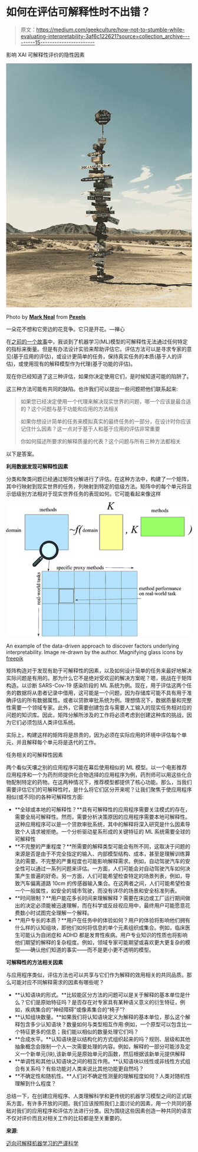 # 如何在评估可解释性时不出错？

> 原文：<https://medium.com/geekculture/how-not-to-stumble-while-evaluating-interpretability-3af6c122621?source=collection_archive---------15----------------------->

影响 XAI 可解释性评价的隐性因素

![](img/a8b78bb88382f037a82041aab63b6217.png)

Photo by [**Mark Neal**](https://www.pexels.com/@mark-neal-201020?utm_content=attributionCopyText&utm_medium=referral&utm_source=pexels) from [**Pexels**](https://www.pexels.com/photo/brown-road-sign-on-pavement-near-mountain-2009968/?utm_content=attributionCopyText&utm_medium=referral&utm_source=pexels)

一朵花不想和它旁边的花竞争。它只是开花。—禅心

在[之前的一个故事](/geekculture/evaluating-interpretability-in-machine-learning-models-a9fd4ebb1b10)中，我谈到了机器学习(ML)模型的可解释性无法通过任何特定的指标来衡量。但是有办法设计实验来帮助评估它。评估方法可以是寻求专家的意见(基于应用的评估)，或设计更简单的任务，保持真实任务的本质(基于人的评估)，或使用现有的解释模型作为代理(基于功能的评估)。

现在你已经知道了这三种评估，如果你决定使用它们，是时候知道可能的陷阱了。

这三种方法可能有共同的缺陷。也许我们可以提出一些问题把他们联系起来:

> 如果您已经决定使用一个代理来解决现实世界的问题，哪一个应该是最合适的？这个问题与基于功能和应用的方法相关
> 
> 如果你想设计简单的任务来模拟真实的最终任务的一部分，在设计时你应该记住什么因素？这一点对于基于人和基于应用的评估非常重要
> 
> 你如何描述所要求的解释质量的代表？这个问题与所有三种方法都相关

以下是答案。

**利用数据发现可解释性因素**

分类和聚类问题已经通过矩阵分解进行了评估。在这种方法中，构建了一个矩阵，其中行映射到现实世界的任务，列映射到特定的低级方法。矩阵中的每个单元将显示低级别方法相对于现实世界任务的表现如何。它可能看起来像这样

![](img/3c8f7d6f448c1ba23a80a8bad6eadd88.png)

An example of the data-driven approach to discover factors underlying interpretability. Image re-drawn by the author. Magnifying glass icons by [freepik](https://www.flaticon.com/free-icons/magnifying-glass)

矩阵构造对于发现有助于可解释性的因素，以及如何设计简单的任务来最好地解决实际问题是有用的。那为什么它不是绝对受欢迎的解决方案呢？嗯，挑战在于矩阵构造。以诊断 SARS-Cov-19 感染阶段的 ML 系统为例。现在，用于评估这两个任务的数据将从患者记录中借用，这可能是一个问题，因为存储库可能不具有用于准确评估的所有数据属性。或者以贷款审批系统为例。理想情况下，数据质量和完整性需要一个领域专家。此外，它需要创建包含与需要人工输入的现实任务相对应的问题的知识库。因此，矩阵分解所涉及的工作将必须考虑到创建这种库的挑战，因为它们必须包括人类评估系统。

实际上，构建这样的矩阵将是昂贵的，因为必须在实际应用的环境中评估每个单元，并且解释每个单元将是迭代的工作。

任务相关的可解释性因素

两个看似天壤之别的应用程序可能在幕后使用相似的 ML 模型。以一个电影推荐应用程序和一个为药剂师提供化合物选择的应用程序为例，药剂师可以用这些化合物配制特定的药物。在这两种情况下，推荐模型都提供了核心功能。那么，当我们需要评估它们的可解释性时，是什么将它们区分开来呢？让我们聚焦于使应用程序相似(或不同)的各种可解释性方面:

*   **全球或本地的可解释性？**具有可解释性的应用程序需要关注模式的存在，需要全局可解释性。然而，需要分析决策原因的应用程序需要本地可解释性。这种应用程序可以是一个贷款审批系统，其中的解释将深入研究是什么因素导致个人请求被拒绝。一个分析驱动星系形成的关键特征的 ML 系统需要全球的可解释性
*   **不完整的严重程度？**所需要的解释类型可能会有所不同，这取决于问题的来源是否是由于不完全指定的输入、内部模型结构、成本，甚至是理解训练算法的需要。不完整的严重程度也可能影响解释需求。例如，自动驾驶汽车的安全性可以通过一系列问题来评估。一方面，人们可能会对自动驾驶汽车如何决策产生普遍的好奇。另一方面，人们可能希望检查特定的场景列表，例如，导致汽车偏离道路 10cm 的传感器输入集合。在这两者之间，人们可能希望检查一个一般属性，如安全的城市驾驶，而没有详尽的场景和安全标准列表。
*   **时间限制？**用户能花多长时间来理解解释？需要在床边或工厂运行期间做出的决定必须能被迅速理解，而在科学或反歧视应用中，最终用户可能愿意花费数小时试图完全理解一个解释。
*   **用户专长的本质？**用户在任务中的体验如何？用户的体验将影响他们拥有什么样的认知组块，即他们如何将信息的单个元素组织成集合。例如，临床医生可能认为自闭症和 ADHD 都是发育性疾病。用户专业知识的性质也将影响他们期望的解释的复杂程度。例如，领域专家可能期望或喜欢更大更复杂的模型——确认他们知道的事实——而不是更小更不透明的模型。

**可解释性的方法相关因素**

与应用程序类似，评估方法也可以共享与它们作为解释的效用相关的共同品质。那么可能对应不同解释需求的因素有哪些呢？

*   **认知语块的形式。**比较能区分方法的问题可以是关于解释的基本单位是什么？它们是原始特征吗？是否存在对专家具有某种语义意义的衍生特征，例如，疾病集合的“神经障碍”或像素集合的“椅子”?
*   **认知组块数量。**如果我们将认知语块定义为解释的基本单位，那么这个解释包含多少认知语块？数量如何与类型相互作用:例如，一个原型可以包含比一个特征更多的信息；我们能以相似的数量处理它们吗？
*   **合成水平。**认知语块是以结构化的方式组织起来的吗？规则、层级和其他抽象概念会限制一个人一次需要处理的内容。例如，解释的一部分可能涉及定义一个新单元(块),该新单元是原始单元的函数，然后根据该新单元提供解释
*   **单调性和其他认知语块之间的相互作用。**认知语块以线性或非线性方式组合有关系吗？有些功能对人类来说比其他功能更自然吗？
*   **不确定性和随机性。**人们对不确定性测量的理解程度如何？人类对随机性理解到什么程度？

总结一下，在创建应用程序、人类理解科学和更传统的机器学习模型之间的正式联系方面，有许多开放的问题。我们应该按照我们上面讨论的因素，用一个共同的基础对我们的应用程序和评估方法进行分类。因为围绕这些因素创造一种共同的语言不仅对评价而且对相关工作的比较都是至关重要的。

**来源**:

[迈向可解释机器学习的严谨科学](https://arxiv.org/abs/1702.08608)